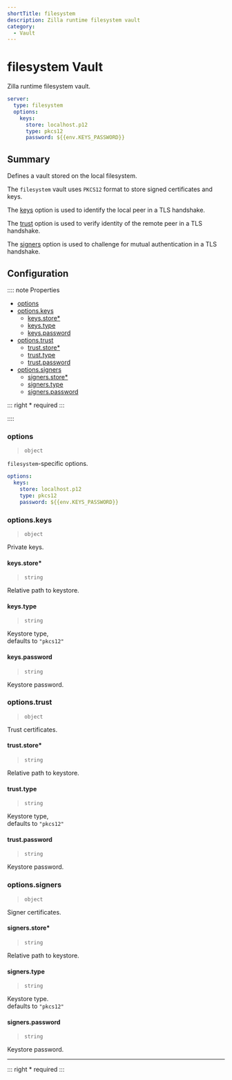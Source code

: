 ```yaml
---
shortTitle: filesystem
description: Zilla runtime filesystem vault
category:
  - Vault
---
```


# filesystem Vault

Zilla runtime filesystem vault.

```yaml {2}
server:
  type: filesystem
  options:
    keys:
      store: localhost.p12
      type: pkcs12
      password: ${{env.KEYS_PASSWORD}}
```

## Summary

Defines a vault stored on the local filesystem.

The `filesystem` vault uses `PKCS12` format to store signed certificates and keys.

The [keys](#options-keys) option is used to identify the local peer in a TLS handshake.

The [trust](#options-trust) option is used to verify identity of the remote peer in a TLS handshake.

The [signers](#options-signers) option is used to challenge for mutual authentication in a TLS handshake.

## Configuration

:::: note Properties

- [options](#options)
- [options.keys](#options-keys)
  - [keys.store\*](#keys-store)
  - [keys.type](#keys-type)
  - [keys.password](#keys-password)
- [options.trust](#options-trust)
  - [trust.store\*](#trust-store)
  - [trust.type](#trust-type)
  - [trust.password](#trust-password)
- [options.signers](#options-signers)
  - [signers.store\*](#signers-store)
  - [signers.type](#signers-type)
  - [signers.password](#signers-password)

::: right
\* required
:::

::::

### options

> `object`

`filesystem`-specific options.

```yaml
options:
  keys:
    store: localhost.p12
    type: pkcs12
    password: ${{env.KEYS_PASSWORD}}
```

### options.keys

> `object`

Private keys.

#### keys.store\*

> `string`

Relative path to keystore.

#### keys.type

> `string`

Keystore type,\
defaults to `"pkcs12"`

#### keys.password

> `string`

Keystore password.

### options.trust

> `object`

Trust certificates.

#### trust.store\*

> `string`

Relative path to keystore.

#### trust.type

> `string`

Keystore type,\
defaults to `"pkcs12"`

#### trust.password

> `string`

Keystore password.

### options.signers

> `object`

Signer certificates.

#### signers.store\*

> `string`

Relative path to keystore.

#### signers.type

> `string`

Keystore type.\
defaults to `"pkcs12"`

#### signers.password

> `string`

Keystore password.

---

::: right
\* required
:::
